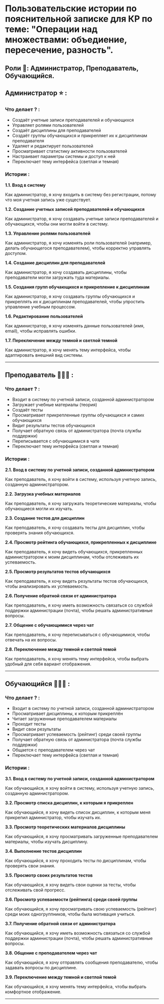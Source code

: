<!DOCTYPE html>
<html>
 <head> 
 <meta charset="utf-8">
 <meta name="Студент" content="Исаев Ильяс">
 <meta name="Группа" content="ДИНРБ 21">
 <meta name="Пояснительная записка к КР" content="Пользовательские истории">
 </head>
<body>
<h1> Пользовательские истории по пояснительной записке для <abbr tittle="Курсовая работа">КР</abbr> по теме: "Операции над множествами: объедиение, пересечение, разность".</h1>
<h2>Роли 👥: Администратор, Преподаватель, Обучающийся.</h2>
<!-- Информация про АДМИНИСТРАТОРА -->
<h2>Администратор ⭐ :</h2>
<h3> Что делает ? :</h3>
<ul>
<li>Создаёт учетные записи преподавателей и обучающихся</li>
<li>Управляет ролями пользователей</li>
<li>Создаёт дисциплины для преподавателей</li>
<li>Создаёт группы обучающихся и прикрепляет их к дисциплинам преподавателя</li>
<li>Удаляет и редактирует пользователей</li>
<li>Просматривает статистику активности пользователей</li>
<li>Настраивает параметры системы и доступ к ней</li>
<li>Переключает тему интерфейса (светлая и темная)</li>
</ul>
<!-- Пользовательские истории -->
<h3> Истории :</h3>
<p><b>1.1. Вход в систему</b></p>
<p>Как администратор, я хочу входить в систему без регистрации, потому что моя учетная запись уже существует.</p>

<p><b>1.2. Создание учетных записей преподавателей и обучающихся</b></p>
<p>Как администратор, я хочу создавать учетные записи преподавателей и обучающихся, чтобы они могли войти в систему.</p>

<p><b>1.3. Управление ролями пользователей</b></p>
<p>Как администратор, я хочу изменять роли пользователей (например, делать обучающегося преподавателем), чтобы корректно управлять доступом.</p>

<p><b>1.4. Создание дисциплин для преподавателей </b></p>
Как администратор, я хочу создавать дисциплины, чтобы преподаватели могли загружать туда материалы.</p>

<p><b>1.5. Создания групп обучающихся и прикрепление к дисциплинам </b></p>
Как администратор, я хочу создавать группы обучающихся и прикреплять их к дисциплинам преподавателей, чтобы упростить управление учебным процессом.</p>

<p><b>1.6. Редактирование пользователей</b></p>
<p>Как администратор, я хочу изменять данные пользователей (имя, email), чтобы исправлять ошибки.</p>

<p><b>1.7. Переключение между темной и светлой темной</b></p>
<p>Как администратор, я хочу менять тему интерфейса, чтобы адаптировать внешний вид системы. </p>
<hr>
<!-- Информация про ПРЕПОДАВАТЕЛЯ -->
<h2>Преподаватель 👨🏻‍🏫 :</h2>
<h3> Что делает ? :</h3>
<ul>
<li>Входит в систему по учетной записи, созданной администратором</li>
<li>Загружает учебные материалы (теория)</li>
<li>Создаёт тесты</li>
<li>Просматривает прикрепленные группы обучающихся и самих обучающихся</li>
<li>Видит результаты тестов обучающихся</li>
<li>Получает обратную связь от администратора (почта службы поддержки)</li>
<li>Переписывается с обучающимися в чате</li>
<li>Переключает тему интерфейса (светлая и темная)</li>
</ul>
<!-- Пользовательские истории -->
<h3> Истории :</h3>
<p><b>2.1. Вход в систему по учетной записи, созданной администратором</b></p>
<p>Как преподаватель, я хочу войти в систему, используя учетную запись, созданную администратором.</p>

<p><b>2.2. Загрузка учебных материалов</b></p>
<p>Как преподаватель, я хочу загружать теоретические материалы, чтобы обучающиеся могли их изучать.</p>

<p><b>2.3. Создание тестов для дисциплин</b></p>
<p>Как преподаватель, я хочу создавать тесты для дисциплин, чтобы проверять знания обучающихся.</p>

<p><b>2.4. Просмотр рейтинга обучающихся, прикрепленных к дисциплине</b></p>
<p>Как преподаватель, я хочу видеть обучающихся, прикрепленных администратором к моим дисциплинам, чтобы отслеживать их успеваемость.</p>

<p><b>2.5. Просмотр результатов тестов обучающихся</b></p>
<p>Как преподаватель, я хочу видеть результаты тестов обучающихся, чтобы анализировать их успеваемость.</p>

<p><b>2.6. Получение обратной связи от администратора</b></p>
<p>Как преподаватель, я хочу иметь возможность связаться со службой поддержки администрации (почта), чтобы решать административные вопросы.</p>

<p><b>2.7. Общение с обучающимися через чат</b></p>
 Как преподаватель, я хочу переписываться с обучающимися, чтобы отвечать на их вопросы. </p>

<p><b>2.8. Переключение между темной и светлой темой</b></p>
Как преподаватель, я хочу менять тему интерфейса, чтобы выбрать удобный для себя вариант отображения.  </p>
<hr>
<!-- Информация про ОБУЧАЕМОГО -->
<h2>Обучающийся 👨🏻‍🎓 :</h2>
<h3> Что делает ? :</h3>
<ul>
<li>Входит в систему по учетной записи, созданной администратором</li>
<li>Просматривает дисциплины, к которым прикреплён</li>
<li>Читает загруженные преподавателем материалы</li>
<li>Проходит тесты</li>
<li>Видит свои результаты</li>
<li>Просматривает успеваемость (рейтинг) среди своей группы</li>
<li>Получает обратную связь от администратора (почта службы поддержки)</li>
<li>Общается с преподавателем через чат</li>
<li>Переключает тему интерфейса (светлая и темная)</li>
</ul>
<!-- Пользовательские истории -->
<h3> Истории :</h3>
<p><b>3.1. Вход в систему по учетной записи, созданной администратором</b></p>
Как обучающийся, я хочу войти в систему, используя учетную запись, созданную администратором.</p>

<p><b>3.2. Просмотр списка дисциплин, к которым я прикреплен</b></p>
Как обучающийся, я хочу видеть список дисциплин, к которым меня прикрепил администратор, чтобы изучать их.</p>

<p><b>3.3. Просмотр теоретических материалов дисциплины</b></p>
Как обучающийся, я хочу просматривать загруженные преподавателем материалы, чтобы изучать дисциплину.</p>

<p><b>3.4. Выполнение тестов дисциплин</b></p>
Как обучающийся, я хочу проходить тесты по дисциплинам, чтобы проверять свои знания.</p>

<p><b>3.5. Просмотр своих результатов тестов</b></p>
Как обучающийся, я хочу видеть свои оценки за тесты, чтобы отслеживать свой прогресс.</p>

<p><b>3.6. Просмотр успеваемости (рейтинга) среди своей группы</b></p>
Как обучающийся, я хочу просматривать свою успеваемость (рейтинг) среди моих одногруппников, чтобы была мотивация учиться.</p>
<p><b>3.7. Получение обратной связи от администратора</b></p>
<p>Как обучающийся, я хочу иметь возможность связаться со службой поддержки администрации (почта), чтобы решать административные вопросы.</p>
<p><b>3.8. Общение с преподавателем через чат</b></p>
Как обучающийся, я хочу отправлять сообщения преподавателю, чтобы задавать вопросы по дисциплине.</p>

<p><b>3.9. Переключение между темной и светлой темой</b></p>
Как обучающийся, я хочу менять тему интерфейса, чтобы выбрать комфортное отображение. </p>
<hr>
<!-- Информация про СИСТЕМУ -->

<!-- Комментарий -->
<h1> </h1>
<h2> </h2>
<h3> </h3>
<p>  </p>

</body>
</html> 